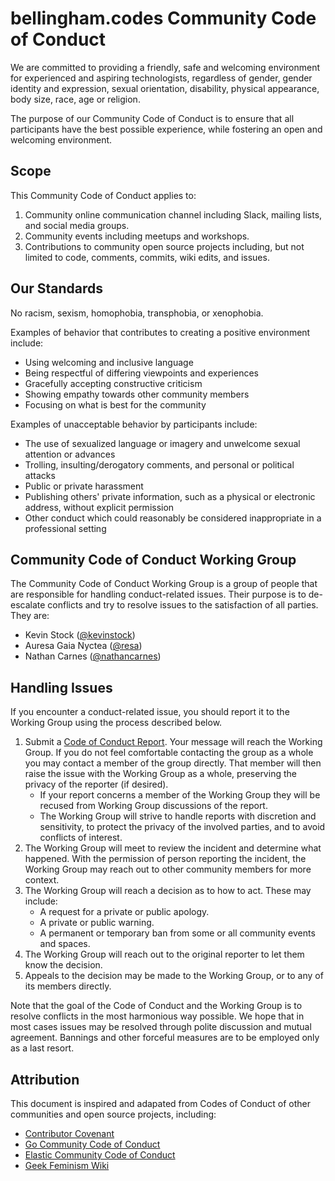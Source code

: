 # bellingham.codes Community Code of Conduct

We are committed to providing a friendly, safe and welcoming environment for experienced and aspiring technologists, regardless of gender, gender identity and expression, sexual orientation, disability, physical appearance, body size, race, age or religion. 

The purpose of our Community Code of Conduct is to ensure that all participants have the best possible experience, while fostering an open and welcoming environment.


## Scope

This Community Code of Conduct applies to:

1. Community online communication channel including Slack, mailing lists, and social media groups.
2. Community events including meetups and workshops.
3. Contributions to community open source projects including, but not limited to code, comments, commits, wiki edits, and issues.


## Our Standards

No racism, sexism, homophobia, transphobia, or xenophobia.

Examples of behavior that contributes to creating a positive environment include:

* Using welcoming and inclusive language
* Being respectful of differing viewpoints and experiences
* Gracefully accepting constructive criticism
* Showing empathy towards other community members
* Focusing on what is best for the community


Examples of unacceptable behavior by participants include:

* The use of sexualized language or imagery and unwelcome sexual attention or advances
* Trolling, insulting/derogatory comments, and personal or political attacks
* Public or private harassment
* Publishing others' private information, such as a physical or electronic address, without explicit permission
* Other conduct which could reasonably be considered inappropriate in a professional setting


## Community Code of Conduct Working Group

The Community Code of Conduct Working Group is a group of people that are responsible for handling conduct-related issues. Their purpose is to de-escalate conflicts and try to resolve issues to the satisfaction of all parties. They are:

* Kevin Stock ([@kevinstock][kevinstock])
* Auresa Gaia Nyctea ([@resa][resa])
* Nathan Carnes ([@nathancarnes][nathancarnes])


## Handling Issues

If you encounter a conduct-related issue, you should report it to the Working Group using the process described below.

1. Submit a [Code of Conduct Report][report]. Your message will reach the Working Group. If you do not feel comfortable contacting the group as a whole you may contact a member of the group directly. That member will then raise the issue with the Working Group as a whole, preserving the privacy of the reporter (if desired).
    * If your report concerns a member of the Working Group they will be recused from Working Group discussions of the report.
    * The Working Group will strive to handle reports with discretion and sensitivity, to protect the privacy of the involved parties, and to avoid conflicts of interest.
2. The Working Group will meet to review the incident and determine what happened. With the permission of person reporting the incident, the Working Group may reach out to other community members for more context.
3. The Working Group will reach a decision as to how to act. These may include:
    * A request for a private or public apology.
    * A private or public warning.
    * A permanent or temporary ban from some or all community events and spaces.
4. The Working Group will reach out to the original reporter to let them know the decision.
5. Appeals to the decision may be made to the Working Group, or to any of its members directly.

Note that the goal of the Code of Conduct and the Working Group is to resolve conflicts in the most harmonious way possible. We hope that in most cases issues may be resolved through polite discussion and mutual agreement. Bannings and other forceful measures are to be employed only as a last resort.


## Attribution

This document is inspired and adapated from Codes of Conduct of other communities and open source projects, including:

* [Contributor Covenant][contributor-covenant]
* [Go Community Code of Conduct][go]
* [Elastic Community Code of Conduct][elastic]
* [Geek Feminism Wiki][geek-feminism]

[kevinstock]: https://bellinghamcodes.slack.com/messages/@kevinstock/
[resa]: https://bellinghamcodes.slack.com/messages/@resa/
[nathancarnes]: https://bellinghamcodes.slack.com/messages/@nathancarnes/

[report]: http://goo.gl/forms/1jLQIDF9Ma
[contributor-covenant]: http://contributor-covenant.org/version/1/4/
[go]: https://golang.org/conduct
[elastic]: https://www.elastic.co/community/codeofconduct
[freebsd]: https://www.freebsd.org/internal/code-of-conduct.html
[geek-feminism]: http://geekfeminism.wikia.com/wiki/Conference_anti-harassment/Policy
